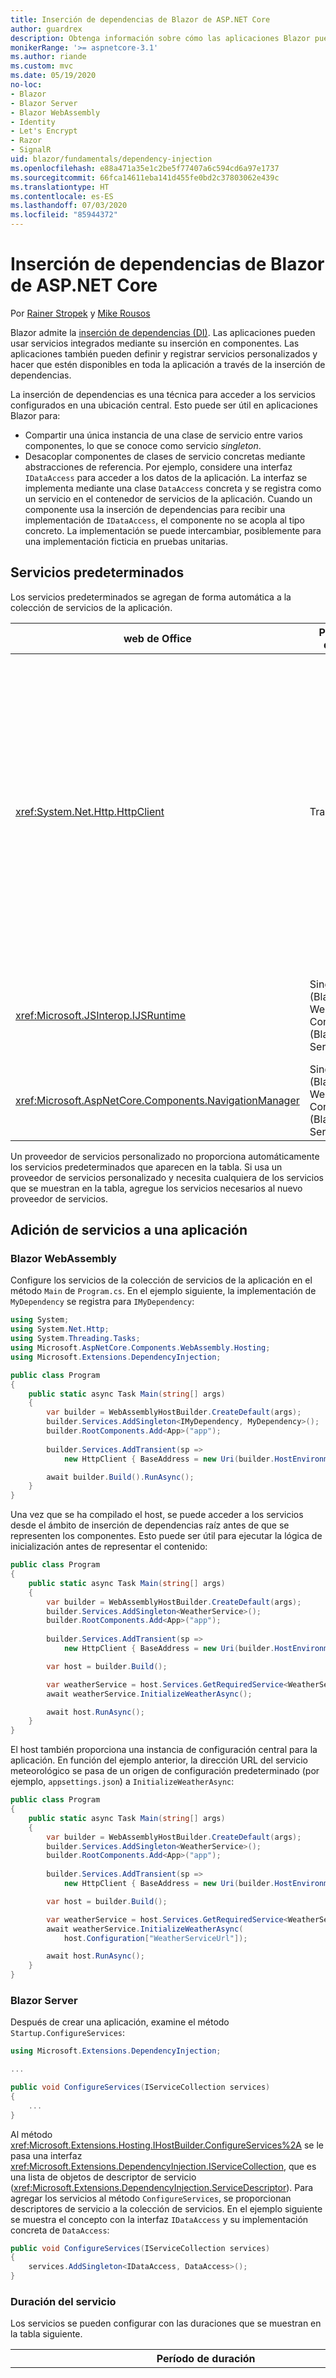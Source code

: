 ```yaml
---
title: Inserción de dependencias de Blazor de ASP.NET Core
author: guardrex
description: Obtenga información sobre cómo las aplicaciones Blazor pueden insertar servicios en componentes.
monikerRange: '>= aspnetcore-3.1'
ms.author: riande
ms.custom: mvc
ms.date: 05/19/2020
no-loc:
- Blazor
- Blazor Server
- Blazor WebAssembly
- Identity
- Let's Encrypt
- Razor
- SignalR
uid: blazor/fundamentals/dependency-injection
ms.openlocfilehash: e88a471a35e1c2be5f77407a6c594cd6a97e1737
ms.sourcegitcommit: 66fca14611eba141d455fe0bd2c37803062e439c
ms.translationtype: HT
ms.contentlocale: es-ES
ms.lasthandoff: 07/03/2020
ms.locfileid: "85944372"
---
```

# <a name="aspnet-core-blazor-dependency-injection"></a>Inserción de dependencias de Blazor de ASP.NET Core

Por [Rainer Stropek](https://www.timecockpit.com) y [Mike Rousos](https://github.com/mjrousos)

Blazor admite la [inserción de dependencias (DI)](xref:fundamentals/dependency-injection). Las aplicaciones pueden usar servicios integrados mediante su inserción en componentes. Las aplicaciones también pueden definir y registrar servicios personalizados y hacer que estén disponibles en toda la aplicación a través de la inserción de dependencias.

La inserción de dependencias es una técnica para acceder a los servicios configurados en una ubicación central. Esto puede ser útil en aplicaciones Blazor para:

* Compartir una única instancia de una clase de servicio entre varios componentes, lo que se conoce como servicio *singleton*.
* Desacoplar componentes de clases de servicio concretas mediante abstracciones de referencia. Por ejemplo, considere una interfaz `IDataAccess` para acceder a los datos de la aplicación. La interfaz se implementa mediante una clase `DataAccess` concreta y se registra como un servicio en el contenedor de servicios de la aplicación. Cuando un componente usa la inserción de dependencias para recibir una implementación de `IDataAccess`, el componente no se acopla al tipo concreto. La implementación se puede intercambiar, posiblemente para una implementación ficticia en pruebas unitarias.

## <a name="default-services"></a>Servicios predeterminados

Los servicios predeterminados se agregan de forma automática a la colección de servicios de la aplicación.

| web de Office | Período de duración | Descripción |
| ------- | -------- | ----------- |
| <xref:System.Net.Http.HttpClient> | Transitorio | Proporciona métodos para enviar solicitudes HTTP y recibir respuestas HTTP de un recurso identificado por un URI.<br><br>La instancia de <xref:System.Net.Http.HttpClient> en una aplicación Blazor WebAssembly usa el explorador para administrar el tráfico HTTP en segundo plano.<br><br>Las aplicaciones Blazor Server no incluyen un objeto <xref:System.Net.Http.HttpClient> configurado como servicio de forma predeterminada. Proporcione un objeto <xref:System.Net.Http.HttpClient> a una aplicación Blazor Server.<br><br>Para obtener más información, vea <xref:blazor/call-web-api>. |
| <xref:Microsoft.JSInterop.IJSRuntime> | Singleton (Blazor WebAssembly)<br>Con ámbito (Blazor Server) | Representa una instancia de un entorno de ejecución de JavaScript en la que se envían las llamadas de JavaScript. Para obtener más información, vea <xref:blazor/call-javascript-from-dotnet>. |
| <xref:Microsoft.AspNetCore.Components.NavigationManager> | Singleton (Blazor WebAssembly)<br>Con ámbito (Blazor Server) | Contiene asistentes para trabajar con URI y el estado de navegación. Para obtener más información, vea [Asistentes de URI y estado de navegación](xref:blazor/fundamentals/routing#uri-and-navigation-state-helpers). |

Un proveedor de servicios personalizado no proporciona automáticamente los servicios predeterminados que aparecen en la tabla. Si usa un proveedor de servicios personalizado y necesita cualquiera de los servicios que se muestran en la tabla, agregue los servicios necesarios al nuevo proveedor de servicios.

## <a name="add-services-to-an-app"></a>Adición de servicios a una aplicación

### Blazor WebAssembly

Configure los servicios de la colección de servicios de la aplicación en el método `Main` de `Program.cs`. En el ejemplo siguiente, la implementación de `MyDependency` se registra para `IMyDependency`:

```csharp
using System;
using System.Net.Http;
using System.Threading.Tasks;
using Microsoft.AspNetCore.Components.WebAssembly.Hosting;
using Microsoft.Extensions.DependencyInjection;

public class Program
{
    public static async Task Main(string[] args)
    {
        var builder = WebAssemblyHostBuilder.CreateDefault(args);
        builder.Services.AddSingleton<IMyDependency, MyDependency>();
        builder.RootComponents.Add<App>("app");
        
        builder.Services.AddTransient(sp => 
            new HttpClient { BaseAddress = new Uri(builder.HostEnvironment.BaseAddress) });

        await builder.Build().RunAsync();
    }
}
```

Una vez que se ha compilado el host, se puede acceder a los servicios desde el ámbito de inserción de dependencias raíz antes de que se representen los componentes. Esto puede ser útil para ejecutar la lógica de inicialización antes de representar el contenido:

```csharp
public class Program
{
    public static async Task Main(string[] args)
    {
        var builder = WebAssemblyHostBuilder.CreateDefault(args);
        builder.Services.AddSingleton<WeatherService>();
        builder.RootComponents.Add<App>("app");
        
        builder.Services.AddTransient(sp => 
            new HttpClient { BaseAddress = new Uri(builder.HostEnvironment.BaseAddress) });

        var host = builder.Build();

        var weatherService = host.Services.GetRequiredService<WeatherService>();
        await weatherService.InitializeWeatherAsync();

        await host.RunAsync();
    }
}
```

El host también proporciona una instancia de configuración central para la aplicación. En función del ejemplo anterior, la dirección URL del servicio meteorológico se pasa de un origen de configuración predeterminado (por ejemplo, `appsettings.json`) a `InitializeWeatherAsync`:

```csharp
public class Program
{
    public static async Task Main(string[] args)
    {
        var builder = WebAssemblyHostBuilder.CreateDefault(args);
        builder.Services.AddSingleton<WeatherService>();
        builder.RootComponents.Add<App>("app");
        
        builder.Services.AddTransient(sp => 
            new HttpClient { BaseAddress = new Uri(builder.HostEnvironment.BaseAddress) });

        var host = builder.Build();

        var weatherService = host.Services.GetRequiredService<WeatherService>();
        await weatherService.InitializeWeatherAsync(
            host.Configuration["WeatherServiceUrl"]);

        await host.RunAsync();
    }
}
```

### Blazor Server

Después de crear una aplicación, examine el método `Startup.ConfigureServices`:

```csharp
using Microsoft.Extensions.DependencyInjection;

...

public void ConfigureServices(IServiceCollection services)
{
    ...
}
```

Al método <xref:Microsoft.Extensions.Hosting.IHostBuilder.ConfigureServices%2A> se le pasa una interfaz <xref:Microsoft.Extensions.DependencyInjection.IServiceCollection>, que es una lista de objetos de descriptor de servicio (<xref:Microsoft.Extensions.DependencyInjection.ServiceDescriptor>). Para agregar los servicios al método `ConfigureServices`, se proporcionan descriptores de servicio a la colección de servicios. En el ejemplo siguiente se muestra el concepto con la interfaz `IDataAccess` y su implementación concreta de `DataAccess`:

```csharp
public void ConfigureServices(IServiceCollection services)
{
    services.AddSingleton<IDataAccess, DataAccess>();
}
```

### <a name="service-lifetime"></a>Duración del servicio

Los servicios se pueden configurar con las duraciones que se muestran en la tabla siguiente.

| Período de duración | Descripción |
| -------- | ----------- |
| <xref:Microsoft.Extensions.DependencyInjection.ServiceDescriptor.Scoped%2A> | Las aplicaciones Blazor WebAssembly no tienen actualmente un concepto de ámbitos de inserción de dependencias. Los servicios registrados con `Scoped` se comportan como servicios `Singleton`. Pero el modelo de hospedaje de Blazor Server admite la duración `Scoped`. En las aplicaciones Blazor Server, el ámbito del registro de un servicio con ámbito es la *conexión*. Por este motivo, se prefiere el uso de servicios con ámbito para los servicios que deben tener el ámbito del usuario actual, aunque la intención actual sea ejecutar el lado cliente en el explorador. |
| <xref:Microsoft.Extensions.DependencyInjection.ServiceDescriptor.Singleton%2A> | La inserción de dependencias crea una *sola instancia* del servicio. Todos los componentes que requieren un servicio `Singleton` reciben una instancia del mismo servicio. |
| <xref:Microsoft.Extensions.DependencyInjection.ServiceDescriptor.Transient%2A> | Cada vez que un componente obtiene una instancia de un servicio `Transient` del contenedor de servicios, recibe una *nueva instancia* del servicio. |

El sistema de inserción de dependencias se basa en el sistema de inserción de dependencias de ASP.NET Core. Para obtener más información, vea <xref:fundamentals/dependency-injection>.

## <a name="request-a-service-in-a-component"></a>Solicitud de un servicio en un componente

Una vez que se han agregado los servicios a la colección de servicios, insértelos en los componentes mediante la directiva [\@inject](xref:mvc/views/razor#inject) de Razor. [`@inject`](xref:mvc/views/razor#inject) tiene dos parámetros:

* Tipo: el tipo de servicio que se va a insertar.
* Propiedad: el nombre de la propiedad que recibe el servicio de aplicación insertado. La propiedad no requiere la creación manual. El compilador crea la propiedad.

Para obtener más información, vea <xref:mvc/views/dependency-injection>.

Use varias instrucciones [`@inject`](xref:mvc/views/razor#inject) para insertar distintos servicios.

En el ejemplo siguiente se muestra cómo utilizar [`@inject`](xref:mvc/views/razor#inject). El servicio que implementa `Services.IDataAccess` se inserta en la propiedad `DataRepository` del componente. Observe cómo el código solo usa la abstracción de `IDataAccess`:

[!code-razor[](dependency-injection/samples_snapshot/3.x/CustomerList.razor?highlight=2-3,20)]

De forma interna, la propiedad generada (`DataRepository`) usa el atributo [`[Inject]`](xref:Microsoft.AspNetCore.Components.InjectAttribute). Normalmente, este atributo no se usa de manera directa. Si se necesita una clase base para los componentes y las propiedades insertadas también son necesarias para la clase base, agregue manualmente el atributo [`[Inject]`](xref:Microsoft.AspNetCore.Components.InjectAttribute):

```csharp
using Microsoft.AspNetCore.Components;

public class ComponentBase : IComponent
{
    [Inject]
    protected IDataAccess DataRepository { get; set; }

    ...
}
```

En los componentes derivados de la clase base, la directiva [`@inject`](xref:mvc/views/razor#inject) no es necesaria. Es suficiente con el objeto <xref:Microsoft.AspNetCore.Components.InjectAttribute> de la clase base:

```razor
@page "/demo"
@inherits ComponentBase

<h1>Demo Component</h1>
```

## <a name="use-di-in-services"></a>Uso de la inserción de dependencias en servicios

Es posible que los servicios complejos requieran servicios adicionales. En el ejemplo anterior, `DataAccess` podría requerir el servicio predeterminado <xref:System.Net.Http.HttpClient>. [`@inject`](xref:mvc/views/razor#inject) (o el atributo [`[Inject]`](xref:Microsoft.AspNetCore.Components.InjectAttribute)) no está disponible para su uso en los servicios. En su lugar se debe usar la *inserción de constructores*. Los servicios necesarios se agregan mediante la adición de parámetros al constructor del servicio. Cuando la inserción de dependencias crea el servicio, reconoce los servicios que requiere en el constructor y los proporciona en consecuencia. En el ejemplo siguiente, el constructor recibe <xref:System.Net.Http.HttpClient> a través de DI. <xref:System.Net.Http.HttpClient> es un servicio predeterminado.

```csharp
public class DataAccess : IDataAccess
{
    public DataAccess(HttpClient client)
    {
        ...
    }
}
```

Requisitos previos para la inserción de constructores:

* Debe existir un constructor cuyos argumentos se puedan cumplir mediante la inserción de dependencias. Se permiten parámetros adicionales que no estén incluidos en la inserción de dependencias si especifican valores predeterminados.
* El constructor aplicable debe ser `public`.
* Debe existir un constructor aplicable. En caso de ambigüedad, la inserción de dependencias inicia una excepción.

## <a name="utility-base-component-classes-to-manage-a-di-scope"></a>Clases de componentes base de utilidad para administrar un ámbito de inserción de dependencias

En las aplicaciones ASP.NET Core, el ámbito de los servicios con ámbito suele ser el de la solicitud actual. Una vez que se ha completado la solicitud, el sistema de inserción de dependencias elimina todos los servicios con ámbito o transitorios. En las aplicaciones Blazor Server, el ámbito de la solicitud dura lo mismo que la conexión de cliente, lo que puede dar lugar a que los servicios transitorios y con ámbito duren mucho más de lo esperado. En las aplicaciones Blazor WebAssembly, los servicios registrados con una duración con ámbito se tratan como singleton, por lo que viven más que los servicios con ámbito de aplicaciones ASP.NET Core típicas.

> [!NOTE]
> Para detectar servicios transitorios descartables en una aplicación, consulte la sección [Detección de transitorios descartables](#detect-transient-disposables).

Un enfoque que limita la duración de un servicio en las aplicaciones Blazor es el uso del tipo <xref:Microsoft.AspNetCore.Components.OwningComponentBase>. <xref:Microsoft.AspNetCore.Components.OwningComponentBase> es un tipo abstracto derivado de <xref:Microsoft.AspNetCore.Components.ComponentBase> que crea un ámbito de inserción de dependencias que se corresponde a la duración del componente. Con este ámbito, es posible usar los servicios de inserción de dependencias con una duración con ámbito y hacer que duren lo mismo que el componente. Cuando el componente se destruye, también se eliminan los servicios del proveedor de servicios con ámbito del componente. Esto puede ser útil para servicios que:

* Se deban reutilizar dentro de un componente, ya que la duración transitoria no es apropiada.
* No se deban compartir entre componentes, ya que la duración de singleton no es apropiada.

Hay dos versiones del tipo <xref:Microsoft.AspNetCore.Components.OwningComponentBase> disponibles:

* <xref:Microsoft.AspNetCore.Components.OwningComponentBase> es un elemento secundario abstracto y descartable del tipo <xref:Microsoft.AspNetCore.Components.ComponentBase> con una propiedad <xref:Microsoft.AspNetCore.Components.OwningComponentBase.ScopedServices> protegida de tipo <xref:System.IServiceProvider>. Este proveedor se puede usar para resolver los servicios cuyo ámbito es la duración del componente.

  Los servicios de inserción de dependencias insertados en el componente mediante [`@inject`](xref:mvc/views/razor#inject) o el atributo[`[Inject]`](xref:Microsoft.AspNetCore.Components.InjectAttribute) no se crean en el ámbito del componente. Para usar el ámbito del componente, los servicios se deben resolver mediante <xref:Microsoft.Extensions.DependencyInjection.ServiceProviderServiceExtensions.GetRequiredService%2A> o <xref:System.IServiceProvider.GetService%2A>. Los servicios que se resuelvan mediante el proveedor de <xref:Microsoft.AspNetCore.Components.OwningComponentBase.ScopedServices> reciben sus dependencias desde ese mismo ámbito.

  ```razor
  @page "/preferences"
  @using Microsoft.Extensions.DependencyInjection
  @inherits OwningComponentBase

  <h1>User (@UserService.Name)</h1>

  <ul>
      @foreach (var setting in SettingService.GetSettings())
      {
          <li>@setting.SettingName: @setting.SettingValue</li>
      }
  </ul>

  @code {
      private IUserService UserService { get; set; }
      private ISettingService SettingService { get; set; }

      protected override void OnInitialized()
      {
          UserService = ScopedServices.GetRequiredService<IUserService>();
          SettingService = ScopedServices.GetRequiredService<ISettingService>();
      }
  }
  ```

* <xref:Microsoft.AspNetCore.Components.OwningComponentBase%601> deriva de <xref:Microsoft.AspNetCore.Components.OwningComponentBase> y agrega una propiedad <xref:Microsoft.AspNetCore.Components.OwningComponentBase%601.Service%2A> que devuelve una instancia de `T` desde el proveedor de inserción de dependencias con ámbito. Este tipo es una manera cómoda de acceder a los servicios con ámbito sin usar una instancia de <xref:System.IServiceProvider> cuando hay un servicio principal que la aplicación necesita del contenedor de inserción de dependencias que usa el ámbito del componente. La propiedad <xref:Microsoft.AspNetCore.Components.OwningComponentBase.ScopedServices> está disponible, por lo que la aplicación puede obtener servicios de otros tipos, si es necesario.

  ```razor
  @page "/users"
  @attribute [Authorize]
  @inherits OwningComponentBase<AppDbContext>

  <h1>Users (@Service.Users.Count())</h1>

  <ul>
      @foreach (var user in Service.Users)
      {
          <li>@user.UserName</li>
      }
  </ul>
  ```

## <a name="use-of-entity-framework-dbcontext-from-di"></a>Uso de DbContext de Entity Framework desde la inserción de dependencias

Un tipo de servicio común que se puede recuperar desde la inserción de dependencias en aplicaciones web es el objeto <xref:Microsoft.EntityFrameworkCore.DbContext> de Entity Framework (EF). El registro de servicios de EF mediante <xref:Microsoft.Extensions.DependencyInjection.EntityFrameworkServiceCollectionExtensions.AddDbContext%2A> agrega el objeto <xref:Microsoft.EntityFrameworkCore.DbContext> como un servicio con ámbito de forma predeterminada. El registro como un servicio con ámbito puede dar lugar a problemas en aplicaciones Blazor porque hace que las instancias de <xref:Microsoft.EntityFrameworkCore.DbContext> sean de larga duración y se compartan a través de la aplicación. <xref:Microsoft.EntityFrameworkCore.DbContext> no es seguro para subprocesos y no se debe usar de manera simultánea.

En función de la aplicación, el uso de <xref:Microsoft.AspNetCore.Components.OwningComponentBase> para limitar el ámbito de un objeto <xref:Microsoft.EntityFrameworkCore.DbContext> a un componente único *puede* resolver el problema. Si un componente no usa un objeto <xref:Microsoft.EntityFrameworkCore.DbContext> en paralelo, es suficiente con la derivación del componente de <xref:Microsoft.AspNetCore.Components.OwningComponentBase> y la recuperación del objeto <xref:Microsoft.EntityFrameworkCore.DbContext> de <xref:Microsoft.AspNetCore.Components.OwningComponentBase.ScopedServices> porque garantiza lo siguiente:

* Los componentes independientes no comparten un objeto <xref:Microsoft.EntityFrameworkCore.DbContext>.
* El objeto <xref:Microsoft.EntityFrameworkCore.DbContext> dura tanto como el componente que depende de él.

Si es posible que un único componente use un objeto <xref:Microsoft.EntityFrameworkCore.DbContext> de forma simultánea (por ejemplo, cada vez que un usuario selecciona un botón), incluso el uso de <xref:Microsoft.AspNetCore.Components.OwningComponentBase> no evita problemas con las operaciones de EF simultáneas. En ese caso, use otro objeto <xref:Microsoft.EntityFrameworkCore.DbContext> para cada operación de EF lógica. Use uno de los enfoques siguientes:

* Cree el objeto <xref:Microsoft.EntityFrameworkCore.DbContext> directamente con <xref:Microsoft.EntityFrameworkCore.DbContextOptions%601> como argumento, que se puede recuperar mediante la inserción de dependencias y es seguro para subprocesos.

    ```razor
    @page "/example"
    @inject DbContextOptions<AppDbContext> DbContextOptions

    <ul>
        @foreach (var item in data)
        {
            <li>@item</li>
        }
    </ul>

    <button @onclick="LoadData">Load Data</button>

    @code {
        private List<string> data = new List<string>();

        private async Task LoadData()
        {
            data = await GetAsync();
            StateHasChanged();
        }

        public async Task<List<string>> GetAsync()
        {
            using (var context = new AppDbContext(DbContextOptions))
            {
                return await context.Products.Select(p => p.Name).ToListAsync();
            }
        }
    }
    ```

* Registre el objeto <xref:Microsoft.EntityFrameworkCore.DbContext> en el contenedor de servicios con una duración transitoria:
  * Al registrar el contexto, use <xref:Microsoft.OData.ServiceLifetime.Transient?displayProperty=nameWithType>. El método de extensión <xref:Microsoft.Extensions.DependencyInjection.EntityFrameworkServiceCollectionExtensions.AddDbContext%2A> toma dos parámetros opcionales de tipo <xref:Microsoft.Extensions.DependencyInjection.ServiceLifetime>. Para usar este enfoque, solo el parámetro `contextLifetime` tiene que ser <xref:Microsoft.OData.ServiceLifetime.Transient?displayProperty=nameWithType>. `optionsLifetime` puede conservar su valor predeterminado de <xref:Microsoft.OData.ServiceLifetime.Scoped?displayProperty=nameWithType>.

    ```csharp
    services.AddDbContext<AppDbContext>(options =>
         options.UseSqlServer(Configuration.GetConnectionString("DefaultConnection")),
         ServiceLifetime.Transient);
    ```  

  * El objeto <xref:Microsoft.EntityFrameworkCore.DbContext> transitorio se puede insertar de la forma habitual (mediante [`@inject`](xref:mvc/views/razor#inject)) en componentes que no ejecutarán varias operaciones de EF en paralelo. Los que puedan realizar varias operaciones de EF simultáneamente pueden solicitar objetos <xref:Microsoft.EntityFrameworkCore.DbContext> independientes para cada operación paralela mediante <xref:Microsoft.Extensions.DependencyInjection.ServiceProviderServiceExtensions.GetRequiredService%2A>.

    ```razor
    @page "/example"
    @using Microsoft.Extensions.DependencyInjection
    @inject IServiceProvider ServiceProvider

    <ul>
        @foreach (var item in data)
        {
            <li>@item</li>
        }
    </ul>

    <button @onclick="LoadData">Load Data</button>

    @code {
        private List<string> data = new List<string>();

        private async Task LoadData()
        {
            data = await GetAsync();
            StateHasChanged();
        }

        public async Task<List<string>> GetAsync()
        {
            using (var context = ServiceProvider.GetRequiredService<AppDbContext>())
            {
                return await context.Products.Select(p => p.Name).ToListAsync();
            }
        }
    }
    ```

## <a name="detect-transient-disposables"></a>Detección de transitorios descartables

En los siguientes ejemplos se muestra cómo detectar servicios transitorios descartables en una aplicación que debe usar <xref:Microsoft.AspNetCore.Components.OwningComponentBase>. Para obtener más información, consulte la sección [Clases de componentes base de utilidad para administrar un ámbito de inserción de dependencias](#utility-base-component-classes-to-manage-a-di-scope).

### Blazor WebAssembly

`DetectIncorrectUsagesOfTransientDisposables.cs`:

[!code-csharp[](dependency-injection/samples_snapshot/3.x/transient-disposables/DetectIncorrectUsagesOfTransientDisposables-wasm.cs)]

En el ejemplo siguiente se detecta `TransientDisposable` (`Program.cs`):

[!code-csharp[](dependency-injection/samples_snapshot/3.x/transient-disposables/wasm-program.cs?highlight=6,9,17,22-25)]

### Blazor Server

`DetectIncorrectUsagesOfTransientDisposables.cs`:

[!code-csharp[](dependency-injection/samples_snapshot/3.x/transient-disposables/DetectIncorrectUsagesOfTransientDisposables-server.cs)]

`Program`:

[!code-csharp[](dependency-injection/samples_snapshot/3.x/transient-disposables/server-program.cs?highlight=3)]

En el ejemplo siguiente se detecta `TransientDependency` (`Startup.cs`):

[!code-csharp[](dependency-injection/samples_snapshot/3.x/transient-disposables/server-startup.cs?highlight=6-8,11-32)]

## <a name="additional-resources"></a>Recursos adicionales

* <xref:fundamentals/dependency-injection>
* [Instrucciones de `IDisposable` para instancias transitorias y compartidas](xref:fundamentals/dependency-injection#idisposable-guidance-for-transient-and-shared-instances)
* <xref:mvc/views/dependency-injection>
